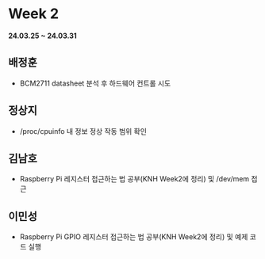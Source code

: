 # Week 2
**24.03.25 ~ 24.03.31**
   
## 배정훈   
*   BCM2711 datasheet 분석 후 하드웨어 컨트롤 시도   
## 정상지   
*   /proc/cpuinfo 내 정보 정상 작동 범위 확인   
## 김남호   
*   Raspberry Pi 레지스터 접근하는 법 공부(KNH Week2에 정리) 및 /dev/mem 접근  
## 이민성   
*   Raspberry Pi GPIO 레지스터 접근하는 법 공부(KNH Week2에 정리) 및 예제 코드 실행   
